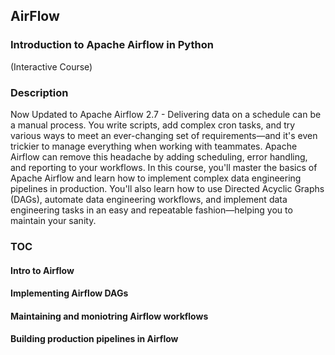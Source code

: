 ## AirFlow


### Introduction to Apache Airflow in Python
(Interactive Course)


### Description
Now Updated to Apache Airflow 2.7 - Delivering data on a schedule can be a manual process. You write scripts, add complex cron tasks, 
and try various ways to meet an ever-changing set of requirements—and it's even trickier to manage everything when working with teammates.
Apache Airflow can remove this headache by adding scheduling, error handling, and reporting to your workflows.
In this course, you'll master the basics of Apache Airflow and learn how to implement complex data engineering pipelines in production.
You'll also learn how to use Directed Acyclic Graphs (DAGs), automate data engineering workflows, 
and implement data engineering tasks in an easy and repeatable fashion—helping you to maintain your sanity.


### TOC

#### Intro to Airflow
#### Implementing Airflow DAGs
#### Maintaining and moniotring Airflow workflows
#### Building production pipelines in Airflow


